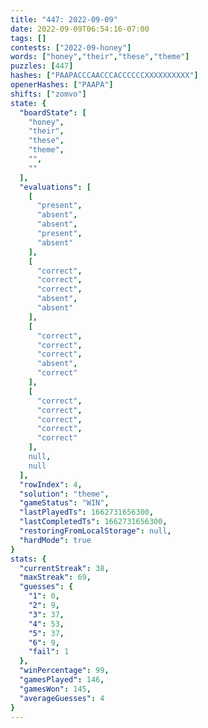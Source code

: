 ```yaml
---
title: "447: 2022-09-09"
date: 2022-09-09T06:54:16-07:00
tags: []
contests: ["2022-09-honey"]
words: ["honey","their","these","theme"]
puzzles: [447]
hashes: ["PAAPACCCAACCCACCCCCCXXXXXXXXXX"]
openerHashes: ["PAAPA"]
shifts: ["zomvo"]
state: {
  "boardState": [
    "honey",
    "their",
    "these",
    "theme",
    "",
    ""
  ],
  "evaluations": [
    [
      "present",
      "absent",
      "absent",
      "present",
      "absent"
    ],
    [
      "correct",
      "correct",
      "correct",
      "absent",
      "absent"
    ],
    [
      "correct",
      "correct",
      "correct",
      "absent",
      "correct"
    ],
    [
      "correct",
      "correct",
      "correct",
      "correct",
      "correct"
    ],
    null,
    null
  ],
  "rowIndex": 4,
  "solution": "theme",
  "gameStatus": "WIN",
  "lastPlayedTs": 1662731656300,
  "lastCompletedTs": 1662731656300,
  "restoringFromLocalStorage": null,
  "hardMode": true
}
stats: {
  "currentStreak": 38,
  "maxStreak": 69,
  "guesses": {
    "1": 0,
    "2": 9,
    "3": 37,
    "4": 53,
    "5": 37,
    "6": 9,
    "fail": 1
  },
  "winPercentage": 99,
  "gamesPlayed": 146,
  "gamesWon": 145,
  "averageGuesses": 4
}
---
```


<!-- more -->
